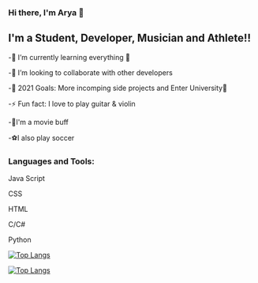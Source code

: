 ### Hi there, I'm Arya 👋



## I'm a Student, Developer, Musician and Athlete!!
-🌱 I’m currently learning everything 🤣

-👯 I’m looking to collaborate with other developers

-🥅 2021 Goals: More incomping side projects and Enter University🤞

-⚡ Fun fact: I love to play guitar & violin

-🎥I'm a movie buff

-⚽I also play soccer



### Languages and Tools:

Java Script

CSS

HTML

C/C#

Python


[![Top Langs](https://github-readme-stats.vercel.app/api/top-langs/?username=Ary4-alt)](https://github.com/anuraghazra/github-readme-stats)

[![Top Langs](https://github-readme-stats.vercel.app/api/top-langs/?username=Ary4-alt)](https://github.com/anuraghazra/github-readme-stats)





